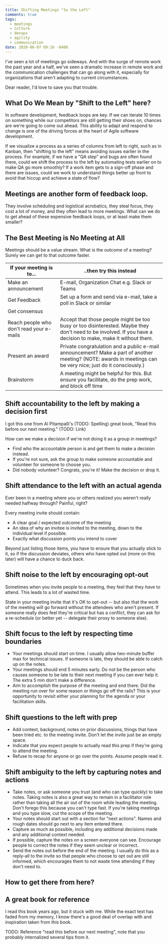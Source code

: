 ```yaml
---
title: Shifting Meetings "to the Left"
comments: true
tags:
  - meetings
  - culture
  - devops
  - agility
  - communication
date: 2020-08-07 09:16 -0400
---
```

I've seen a lot of meetings go sideways. And with the surge of remote work the past year and a half, we've seen a dramatic increase in remote work and the communication challenges that can go along with it, especially for organizations that aren't adapting to current circumstances.

Dear reader, I'd love to save you that trouble.

## What Do We Mean by "Shift to the Left" here? 

In software development, feedback loops are key. If we can iterate 10 times on something while our competitors are still getting their shoes on, chances are we're going to come out ahead. This ability to adapt and respond to change is one of the driving forces at the heart of Agile software development. 

If we visualize a process as a series of columns from left to right, such as in Kanban, then "shifting to the left" means avoiding issues earlier in the process. For example, if we have a "QA step" and bugs are often found there, could we shift the process to the left by automating tests earlier on to make QA go more smoothly? If a work item gets to a sign-off phase and there are issues, could we work to understand things better up front to avoid that hiccup and achieve a state of flow? 

## Meetings are another form of feedback loop. 

They involve scheduling and logistical acrobatics, they steal focus, they cost a lot of money, and they often lead to more meetings. What can we do to get ahead of these expensive feedback loops, or at least make them smaller? 

## The Best Meeting is No Meeting at All

Meetings should be a value stream. What is the outcome of a meeting? Surely we can get to that outcome faster.

| If your meeting is to... | ..then try this instead | 
| ---------------------- | ---------------- |
| Make an announcement | E-mail, Organization Chat e.g. Slack or Teams |
| Get Feedback | Set up a form and send via e-mail, take a poll in Slack or similar |
| Get consensus |  | 
| Reach people who don't read your e-mails | Accept that those people might be too busy or too disinterested. Maybe they don't need to be involved. If you have a decision to make, make it without them. | 
| Present an award | Private congratulation and a public e-mail announcement? Make a part of another meeting? (NOTE: awards in meetings can be very nice; just do it consciously.) |
| Brainstorm | A meeting might be helpful for this. But ensure you facilitate, do the prep work, and block off time |

## Shift accountability to the left by making a decision first

I got this one from Al Pitampalli's (TODO: Spelling) great book, "Read this before our next meeting." (TODO: Link)

How can we make a decision if we're not doing it as a group in meetings? 

* Find who the accountable person is and get them to make a decision instead. 
* If you're not sure, ask the group to make someone accountable and volunteer for someone to choose you. 
* Did nobody volunteer? Congrats, you're it! Make the decision or drop it.

## Shift attendance to the left with an actual agenda

Ever been in a meeting where you or others realized you weren't really needed halfway through? Painful, right? 

Every meeting invite should contain:

* A clear goal / expected outcome of the meeting
* An idea of why an invitee is invited to the meeting, down to the individual level if possible.
* Exactly what discussion points you intend to cover

Beyond just listing those items, you have to ensure that you actually stick to it, so if the discussion deviates, others who have opted out (more on this later) will have a chance to duck back.

## Shift noise to the left by encouraging opt-out

Sometimes when you invite people to a meeting, they feel that they _have_ to attend. This leads to a lot of wasted time. 

State in your meeting invite that it's OK to opt-out -- but also that the work of the meeting will go forward without the attendees who aren't present. If someone really does feel they're critical but has a conflict, they can ask for a re-schedule (or better yet -- delegate their proxy to someone else).

## Shift focus to the left by respecting time boundaries

* Your meetings should start on time. I usually allow two-minute buffer max for technical issues. If someone is late, they should be able to catch up on the notes.
* Your meetings should end 5 minutes early. Do not be the person who causes someone to be late to their next meeting if you can ever help it. The extra 5 min don't make a difference.
* Aim to accomplish the purpose of the meeting and end there. Did the meeting run over for some reason or things go off the rails? This is your opportunity to revisit either your planning for the agenda or your facilitation skills.

## Shift questions to the left with prep

* Add context, background, notes on prior discussions, things that have been tried etc. to the meeting invite. Don't let the invite just be an empty space.
* Indicate that you expect people to actually read this prep if they're going to attend the meeting.
* Refuse to recap for anyone or go over the points. Assume people read it.

## Shift ambiguity to the left by capturing notes and actions

* Take notes, or ask someone you trust (and who can type quickly) to take notes. Taking notes is also a great way to remain in a facilitator role rather than taking all the air out of the room while leading the meeting. Don't forego this because you can't type fast. If you're taking meetings and you type slow, cut the scope of the meeting.
* Your notes should start out with a section for "next actions". Names and rough dates should go next to any item entered there.
* Capture as much as possible, including any additional decisions made and any additional context needed.
* If possible, capture the notes on a screen everyone can see. Encourage people to correct the notes if they seem unclear or incorrect.
* Send the notes out before the end of the meeting. I usually do this as a reply-all to the invite so that people who choose to opt out are still informed, which encourages them to not waste time attending if they don't need to.

## How to get there from here?

## A great book for reference

I read this book years ago, but it stuck with me. While the exact text has faded from my memory, I know there's a good deal of overlap with and inspiration taken from this book.

TODO: Reference "read this before our next meeting", note that you probably internalized several tips from it.